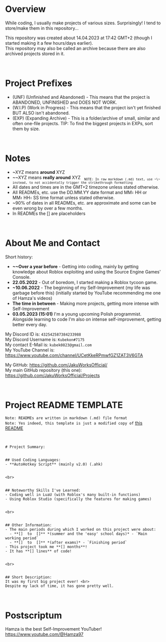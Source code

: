 # Overview
While coding, I usually make projects of various sizes. Surprisingly! I tend to store/make them in this repository...<br>

This repository was created about 14.04.2023 at 17:42 GMT+2 (though I started making it a few hours/days earlier).<br>
This repository may also be called an archive because there are also archived projects stored in it.


<br>


# Project Prefixes
- (UNF) (Unfinished and Abandoned) - This means that the project is ABANDONED, UNFINISHED and DOES NOT WORK.
- (W.I.P) (Work in Progress) - This means that the project isn't yet finished BUT ALSO isn't abandoned.
- (EXP) (Expanding Archive) - This is a folder/archive of small, similar and often one-file projects. TIP: To find the biggest projects in EXPs, sort them by size.


<br>


# Notes
- ~XYZ means **around** XYZ
- ~\~XYZ means **really around** XYZ &nbsp; <sub>`NOTE: In raw markdown (.md) text, use ~\~ instead, to not accidentally trigger the strikethrough formatting`</sub>
- All dates and times are in the GMT+2 timezone unless stated otherwise.
- All READMEs, etc. use the DD.MM.YY date format and MM⠆HH or MM⠆HH⠆SS time format unless stated otherwise.
- ~90% of dates in all READMEs, etc. are approximate and some can be even wrong by over a few months.
- In READMEs the [] are placeholders


<br>


# About Me and Contact
Short history:
 - **~\~Over a year before** - Getting into coding, mainly by getting knowledge about Roblox exploiting and using the Source Engine Games' Console.
 - **22.05.2022** - Out of boredom, I started making a Roblox tycoon game.
 - **~10.06.2022** - The beginning of my Self-Improvement (my life was garbage before this) (initially started by YouTube recommending me one of Hamza's videos)
 - **The time in between** - Making more projects, getting more intense with Self-Improvement
 - **03.05.2023 (15:01)** I'm a young upcoming Polish programmist. Alongside learning to code I'm also on intense self-improvement, getting better every day.

My Discord ID is: `432542587384233988` <br>
My Discord Username is: `Kubekon#7175` <br>
My contact E-Mail is: `kubek0823@gmail.com` <br>
My YouTube Channel is: https://www.youtube.com/channel/UCetKkeRPmwfGZ1ZAT3V6GTA

My GitHub: https://github.com/JakuWorksOfficial/ <br>
My main GitHub repository (this one): https://github.com/JakuWorksOfficial/Projects


<br>


# Project README TEMPLATE
`Note: READMEs are written in markdown (.md) file format` <br>
`Note: Yes indeed, this template is just a modified copy of` [this README](Big/My%20first%20tycoon%20TAKE2/README.md)


<br>


```
# Project Summary:


## Used Coding Languages:
- **AutoHotkey Script** (mainly v2.0) (.ahk)


<br>


## Noteworthy Skills I've Learned:
- Coding well in LuaU (with Roblox's many built-in functions)
- Using Roblox Studio (specifically the features for making games)


<br>


## Other Information:
- The main periods during which I worked on this project were about:  
  - **[]  to  []** *(summer and the 'easy' school days)* - `Main working period`
  - **[]  to  []** *(after exams)* - `Finishing period`
- This project took me **[] months**!
- It has **[] lines** of code!


<br>


## Short Description:
It was my first big project ever! <br>
Despite my lack of time, it has gone pretty well.
```


<br>


# Postscriptum
Hamza is the best Self-Improvement YouTuber! <br>
https://www.youtube.com/@Hamza97